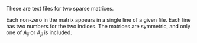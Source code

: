 These are text files for two sparse matrices.

Each non-zero in the matrix appears in a single line of a given file.
Each line has two numbers for the two indices.
The matrices are symmetric, and only one of $A_{ij}$ or $A_{ji}$ is included.
